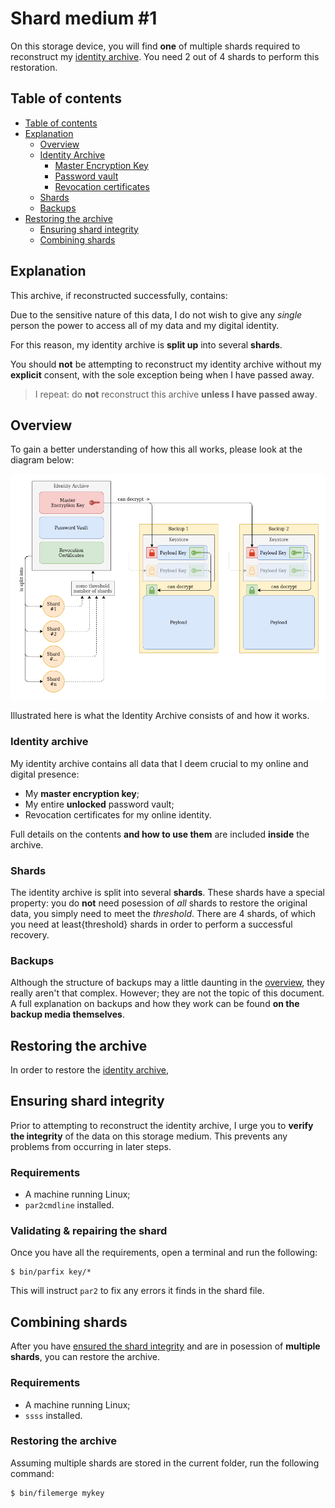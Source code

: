# Shard medium #1

On this storage device, you will find **one** of multiple shards required to reconstruct my [identity archive](#identity-archive). You need 2 out of 4 shards to perform this restoration.

## Table of contents

- [Table of contents](#table-of-contents)
- [Explanation](#explanation)
    - [Overview](#overview)
    - [Identity Archive](#identity-archive)
        - [Master Encryption Key](#master-encryption-key)
        - [Password vault](#password-vault)
        - [Revocation certificates](#revocation-certificates)
    - [Shards](#shards)
    - [Backups](#backups)
- [Restoring the archive](#restoring-the-archive)
    - [Ensuring shard integrity](#ensuring-shard-integrity)
    - [Combining shards](#combining-shards)

## Explanation
This archive, if reconstructed successfully, contains:



Due to the sensitive nature of this data, I do not wish to give any _single_ person the power to access all of my data and my digital identity.

For this reason, my identity archive is **split up** into several **shards**.

You should **not** be attempting to reconstruct my identity archive without my **explicit** consent, with the sole exception being when I have passed away.

> I repeat: do **not** reconstruct this archive **unless I have passed away**.

## Overview

To gain a better understanding of how this all works, please look at the diagram below:

![](res/overview.png)

Illustrated here is what the Identity Archive consists of and how it works.

### Identity archive

My identity archive contains all data that I deem crucial to my online and digital presence:
- My **master encryption key**;
- My entire **unlocked** password vault;
- Revocation certificates for my online identity.

Full details on the contents **and how to use them** are included **inside** the archive.

### Shards
The identity archive is split into several **shards**. These shards have a special property: you do **not** need posession of _all_ shards to restore the original data, you simply need to meet the _threshold_. There are 4 shards, of which you need at least{threshold} shards in order to perform a successful recovery.

### Backups
Although the structure of backups may a little daunting in the [overview](#overview), they really aren't that complex. However; they are not the topic of this document. A full explanation on backups and how they work can be found **on the backup media themselves**.

## Restoring the archive
In order to restore the [identity archive](#identity-archive), 

## Ensuring shard integrity
Prior to attempting to reconstruct the identity archive, I urge you to **verify the integrity** of the data on this storage medium. This prevents any problems from occurring in later steps.

### Requirements
- A machine running Linux;
- `par2cmdline` installed.

### Validating & repairing the shard
Once you have all the requirements, open a terminal and run the following:
```
$ bin/parfix key/*
```
This will instruct `par2` to fix any errors it finds in the shard file.

## Combining shards
After you have [ensured the shard integrity](#ensuring-shard-integrity) and are in posession of **multiple shards**, you can restore the archive.

### Requirements
- A machine running Linux;
- `ssss` installed.

### Restoring the archive
Assuming multiple shards are stored in the current folder, run the following command:
```
$ bin/filemerge mykey
```
